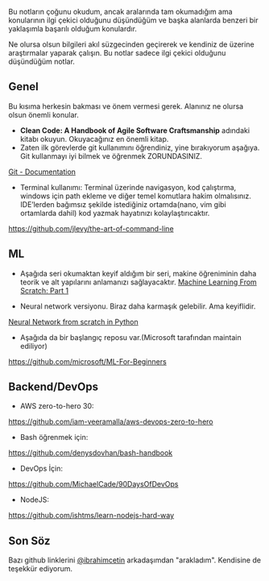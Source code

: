 Bu notların çoğunu okudum, ancak aralarında tam okumadığım ama konularının ilgi çekici olduğunu düşündüğüm ve başka alanlarda benzeri bir yaklaşımla başarılı olduğum konulardır.

Ne olursa olsun bilgileri akıl süzgecinden geçirerek ve kendiniz de üzerine araştırmalar yaparak çalışın. Bu notlar sadece ilgi çekici olduğunu düşündüğüm notlar. 

## Genel

Bu kısıma herkesin bakması ve önem vermesi gerek. Alanınız ne olursa olsun önemli konular.

- **Clean Code: A Handbook of Agile Software Craftsmanship** adındaki kitabı okuyun. Okuyacağınız en önemli kitap.
- Zaten ilk görevlerde git kullanımını öğrendiniz, yine bırakıyorum aşağıya. Git kullanmayı iyi bilmek ve öğrenmek ZORUNDASINIZ.

[Git - Documentation](https://git-scm.com/doc)

- Terminal kullanımı: Terminal üzerinde navigasyon, kod çalıştırma, windows için path ekleme ve diğer temel komutlara hakim olmalısınız. IDE’lerden bağımsız şekilde istediğiniz ortamda(nano, vim gibi ortamlarda dahil) kod yazmak hayatınızı kolaylaştırıcaktır.

https://github.com/jlevy/the-art-of-command-line

## ML
- Aşağıda seri okumaktan keyif aldığım bir seri, makine öğreniminin daha teorik ve alt yapılarını anlamanızı sağlayacaktır. 
[Machine Learning From Scratch: Part 1](https://towardsdatascience.com/machine-learning-from-scratch-part-1-76603dececa6)

- Neural network versiyonu. Biraz daha karmaşık gelebilir. Ama keyiflidir.

[Neural Network from scratch in Python](https://towardsdatascience.com/math-neural-network-from-scratch-in-python-d6da9f29ce65)


- Aşağıda da bir başlangıç reposu var.(Microsoft tarafından maintain ediliyor)

https://github.com/microsoft/ML-For-Beginners

## Backend/DevOps

- AWS zero-to-hero 30:

https://github.com/iam-veeramalla/aws-devops-zero-to-hero

- Bash öğrenmek için:

https://github.com/denysdovhan/bash-handbook

- DevOps İçin:

https://github.com/MichaelCade/90DaysOfDevOps

- NodeJS:

https://github.com/ishtms/learn-nodejs-hard-way

## Son Söz

Bazı github linklerini [@ibrahimcetin](https://github.com/ibrahimcetin) arkadaşımdan "arakladım". Kendisine de teşekkür ediyorum.
